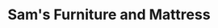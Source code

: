 ---
title: "Sam's Furniture and Mattress"
url: /cleveland/sams-furniture-and-mattress/
shop: Möbel
---